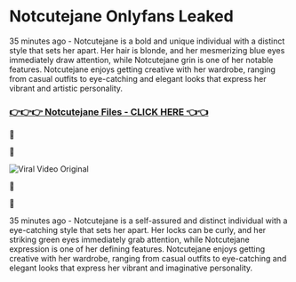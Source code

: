 # Notcutejane Onlyfans Leaked

<p>35 minutes ago - Notcutejane is a bold and unique individual with a distinct style that sets her apart. Her hair is blonde, and her mesmerizing blue eyes immediately draw attention, while Notcutejane grin is one of her notable features. Notcutejane enjoys getting creative with her wardrobe, ranging from casual outfits to eye-catching and elegant looks that express her vibrant and artistic personality.</p><p>
<h3><a href="https://fansleaks.com-getfree.pro/notcutejane" rel="nofollow">👉👉👉 Notcutejane Files - CLICK HERE 👈👈</a></h3>
<p>🔻</p>
<p>🔻</p> <p>
<a href="https://fansleaks.com-getfree.pro/notcutejane" rel="nofollow"><img src="https://i.imgur.com/0ZbtXZ5.gif" alt="Viral Video Original" style="max-width: 100%; display: inline-block;" data-target="animated-image.originalImage"></a>
<p>🔻</p>
<p>🔻</p> <p>35 minutes ago - Notcutejane is a self-assured and distinct individual with a eye-catching style that sets her apart. Her locks can be curly, and her striking green eyes immediately grab attention, while Notcutejane expression is one of her defining features. Notcutejane enjoys getting creative with her wardrobe, ranging from casual outfits to eye-catching and elegant looks that express her vibrant and imaginative personality.</p>